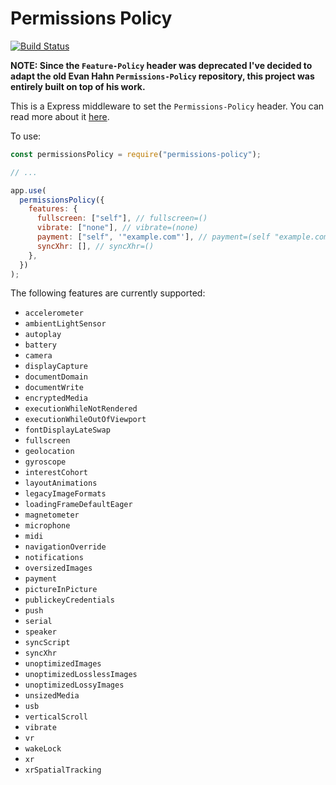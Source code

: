 # Permissions Policy

[![Build Status](https://travis-ci.com/pedro-gbf/permissions-policy.svg?branch=master)](https://travis-ci.com/pedro-gbf/permissions-policy)

**NOTE: Since the `Feature-Policy` header was deprecated I've decided to adapt the old Evan Hahn `Permissions-Policy` repository, this project was entirely built on top of his work.**

This is a Express middleware to set the `Permissions-Policy` header. You can read more about it [here](https://www.w3.org/TR/permissions-policy-1/).

To use:

```javascript
const permissionsPolicy = require("permissions-policy");

// ...

app.use(
  permissionsPolicy({
    features: {
      fullscreen: ["self"], // fullscreen=()
      vibrate: ["none"], // vibrate=(none)
      payment: ["self", '"example.com"'], // payment=(self "example.com")
      syncXhr: [], // syncXhr=()
    },
  })
);
```

The following features are currently supported:

- `accelerometer`
- `ambientLightSensor`
- `autoplay`
- `battery`
- `camera`
- `displayCapture`
- `documentDomain`
- `documentWrite`
- `encryptedMedia`
- `executionWhileNotRendered`
- `executionWhileOutOfViewport`
- `fontDisplayLateSwap`
- `fullscreen`
- `geolocation`
- `gyroscope`
- `interestCohort`
- `layoutAnimations`
- `legacyImageFormats`
- `loadingFrameDefaultEager`
- `magnetometer`
- `microphone`
- `midi`
- `navigationOverride`
- `notifications`
- `oversizedImages`
- `payment`
- `pictureInPicture`
- `publickeyCredentials`
- `push`
- `serial`
- `speaker`
- `syncScript`
- `syncXhr`
- `unoptimizedImages`
- `unoptimizedLosslessImages`
- `unoptimizedLossyImages`
- `unsizedMedia`
- `usb`
- `verticalScroll`
- `vibrate`
- `vr`
- `wakeLock`
- `xr`
- `xrSpatialTracking`
